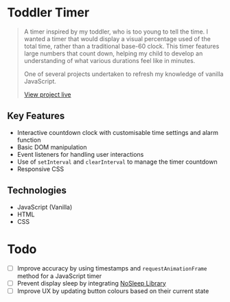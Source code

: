 # Toddler Timer

> A timer inspired by my toddler, who is too young to tell the time. I wanted a timer that would display a visual percentage used of the total time, rather than a traditional base-60 clock. This timer features large numbers that count down, helping my child to develop an understanding of what various durations feel like in minutes.  
>  
> One of several projects undertaken to refresh my knowledge of vanilla JavaScript.  
>  
> [View project live](https://jsv-fetch-array.netlify.app/)

## Key Features
- Interactive countdown clock with customisable time settings and alarm function
- Basic DOM manipulation
- Event listeners for handling user interactions
- Use of `setInterval` and `clearInterval` to manage the timer countdown
- Responsive CSS

## Technologies
-  JavaScript (Vanilla)
-  HTML
-  CSS

# Todo
- [ ] Improve accuracy by using timestamps and `requestAnimationFrame` method for a JavaScript timer
- [ ] Prevent display sleep by integrating [NoSleep Library](https://github.com/richtr/NoSleep.js/)
- [ ] Improve UX by updating button colours based on their current state